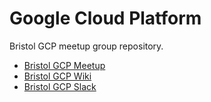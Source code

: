 # Google Cloud Platform

Bristol GCP meetup group repository.

- [Bristol GCP Meetup](https://www.meetup.com/GCP-Bristol/)
- [Bristol GCP Wiki](http://gcp.unauthed.io)
- [Bristol GCP Slack](https://join.slack.com/t/unauthed/shared_invite/enQtNDEwMTg1MjM0NTc5LWYzNTRkYThlZTk0MTA2NjNlMmVlMDNlN2IzYjM0M2NjMTcwYzM5NWVmNmI2NWUxYWMxYmQ3YmE4MDRjODQyYmY)
